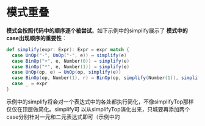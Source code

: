 模式重叠
===================================================================================
**模式会按照代码中的顺序逐个被尝试**。如下示例中的simplify展示了 **模式中的case出现顺序的重要性**：
```scala
def simplify(expr: Expr): Expr = expr match {
  case UnOp("-", UnOp("-", e)) ⇒ simplify(e)
  case BinOp("+", e, Number(0)) ⇒ simplify(e)
  case BinOp("*", e, Number(1)) ⇒ simplify(e)
  case UnOp(op, e) ⇒ UnOp(op, simplify(e))
  case BinOp(op, Number(1), r) ⇒ BinOp(op, simplify(Number(1)), simplify(r))
  case _ ⇒ expr
}
```
示例中的simplify将会对一个表达式中的各处都执行简化，不像simplifyTop那样仅仅在顶层做简化。simplify可
以从simplifyTop演化出来，只城要再添加两个case分别针对一元和二元表达式即可（示例中的